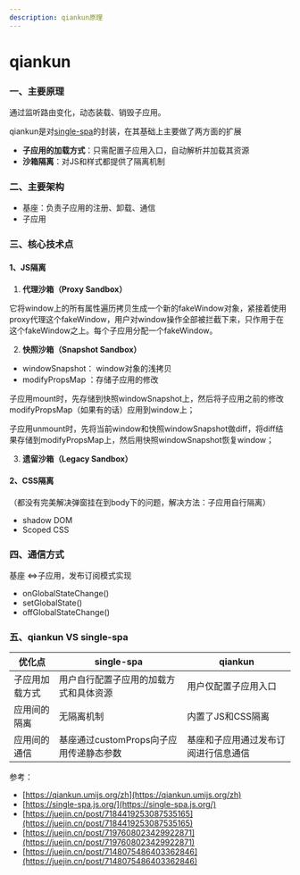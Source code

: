 ```yaml
---
description: qiankun原理
---
```


# qiankun

### 一、主要原理

通过监听路由变化，动态装载、销毁子应用。

qiankun是对[single-spa](https://single-spa.js.org/)的封装，在其基础上主要做了两方面的扩展

* **子应用的加载方式**：只需配置子应用入口，自动解析并加载其资源
* **沙箱隔离**：对JS和样式都提供了隔离机制

### 二、主要架构

* 基座：负责子应用的注册、卸载、通信
* 子应用

### 三、核心技术点

#### 1、JS隔离

1. **代理沙箱（Proxy Sandbox）**

它将window上的所有属性遍历拷贝生成一个新的fakeWindow对象，紧接着使用proxy代理这个fakeWindow，用户对window操作全部被拦截下来，只作用于在这个fakeWindow之上。每个子应用分配一个fakeWindow。

2. **快照沙箱（Snapshot Sandbox）**

* windowSnapshot： window对象的浅拷贝
* modifyPropsMap ：存储子应用的修改

子应用mount时，先存储到快照windowSnapshot上，然后将子应用之前的修改modifyPropsMap（如果有的话）应用到window上；

子应用unmount时，先将当前window和快照windowSnapshot做diff，将diff结果存储到modifyPropsMap上，然后用快照windowSnapshot恢复window；

3. **遗留沙箱（Legacy Sandbox）**

#### 2、CSS隔离

（都没有完美解决弹窗挂在到body下的问题，解决方法：子应用自行隔离）

* shadow DOM
* Scoped CSS



### 四、通信方式

基座 <=>子应用，发布订阅模式实现

* onGlobalStateChange()
* setGlobalState()
* offGlobalStateChange()



### 五、qiankun VS single-spa

| 优化点     | single-spa                | qiankun            |
| ------- | ------------------------- | ------------------ |
| 子应用加载方式 | 用户自行配置子应用的加载方式和具体资源       | 用户仅配置子应用入口         |
| 应用间的隔离  | 无隔离机制                     | 内置了JS和CSS隔离        |
| 应用间的通信  | 基座通过customProps向子应用传递静态参数 | 基座和子应用通过发布订阅进行信息通信 |



参考：

* [https://qiankun.umijs.org/zh](https://qiankun.umijs.org/zh)
* [https://single-spa.js.org/](https://single-spa.js.org/)
* [https://juejin.cn/post/7184419253087535165](https://juejin.cn/post/7184419253087535165)
* [https://juejin.cn/post/7197608023429922871](https://juejin.cn/post/7197608023429922871)
* [https://juejin.cn/post/7148075486403362846](https://juejin.cn/post/7148075486403362846)

